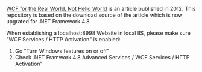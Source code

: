 [WCF for the Real World, Not Hello World](https://www.codeproject.com/Articles/627240/WCF-for-the-Real-World-Not-Hello-World) is an article published in 2012.
This repository is based on the download source of the article which is now upgrated for .NET Framework 4.8.

When establishing a localhost:8998 Website in local IIS, please make sure "WCF Services / HTTP Activation" is enabled:

1. Go "Turn Windows features on or off"
1. Check .NET Framwork 4.8 Advanced Services / WCF Services / HTTP Activation"